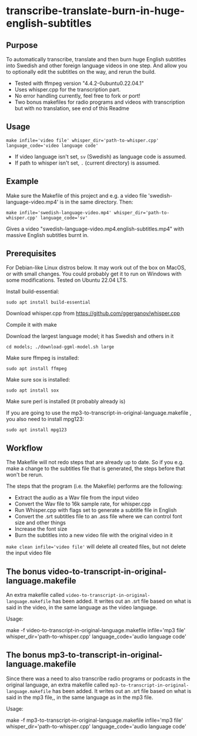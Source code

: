 # transcribe-translate-burn-in-huge-english-subtitles

## Purpose

To automatically transcribe, translate and then burn huge English subtitles into Swedish and other foreign language videos in one step. And allow you to optionally edit the subtitles on the way, and rerun the build.

* Tested with ffmpeg version "4.4.2-0ubuntu0.22.04.1"
* Uses whisper.cpp for the transcription part.
* No error handling currently, feel free to fork or port!
* Two bonus makefiles for radio programs and videos with transcription but with no translation, see end of this Readme

## Usage

```make infile='video file' whisper_dir='path-to-whisper.cpp' language_code='video language code'```

* If video language isn't set, ```sv``` (Swedish) as language code is assumed.
* If path to whisper isn't set, ```.``` (current directory) is assumed.

## Example

Make sure the Makefile of this project and e.g. a video file 'swedish-language-video.mp4' is in the same directory. Then:

```make infile='swedish-language-video.mp4' whisper_dir='path-to-whisper.cpp' language_code='sv'```

Gives a video "swedish-language-video.mp4.english-subtitles.mp4"
with massive English subtitles burnt in.

## Prerequisites

For Debian-like Linux distros below. It may work out of the box on MacOS, or with small changes. You could probably get it to run on Windows with some modifications. Tested on Ubuntu 22.04 LTS.

Install build-essential:

    sudo apt install build-essential

Download whisper.cpp from <https://github.com/ggerganov/whisper.cpp>

Compile it with make

Download the largest language model; it has Swedish and others in it

```cd models; ./download-ggml-model.sh large```

Make sure ffmpeg is installed:

    sudo apt install ffmpeg
    
Make sure sox is installed:

    sudo apt install sox
    
Make sure perl is installed (it probably already is)

If you are going to use the mp3-to-transcript-in-original-language.makefile , you also need to install mpg123:

    sudo apt install mpg123

## Workflow

The Makefile will not redo steps that are already up to date. So if you e.g. make a change to the subtitles file that is generated, the steps before that won't be rerun.

The steps that the program (i.e. the Makefile) performs are the following:

* Extract the audio as a Wav file from the input video
* Convert the Wav file to 16k sample rate, for whisper.cpp
* Run Whisper.cpp with flags set to generate a subtitle file in English
* Convert the .srt subtitles file to an .ass file where we can control font size and other things
* Increase the font size
* Burn the subtitles into a new video file with the original video in it


```make clean infile='video file'``` will delete all created files, but not delete the input video file

## The bonus video-to-transcript-in-original-language.makefile

An extra makefile called ```video-to-transcript-in-original-language.makefile``` has been added. It writes out an .srt file based on what is said in the video, in the same language as the video language.

Usage:

make -f video-to-transcript-in-original-language.makefile infile='mp3 file' whisper_dir='path-to-whisper.cpp' language_code='audio language code'

## The bonus mp3-to-transcript-in-original-language.makefile

Since there was a need to also transcribe radio programs or podcasts in the original language,  an extra makefile called ```mp3-to-transcript-in-original-language.makefile``` has been added. It writes out an .srt file based on what is said in the mp3 file,, in the same language as in the mp3 file.

Usage:

make -f mp3-to-transcript-in-original-language.makefile infile='mp3 file' whisper_dir='path-to-whisper.cpp' language_code='audio language code'
